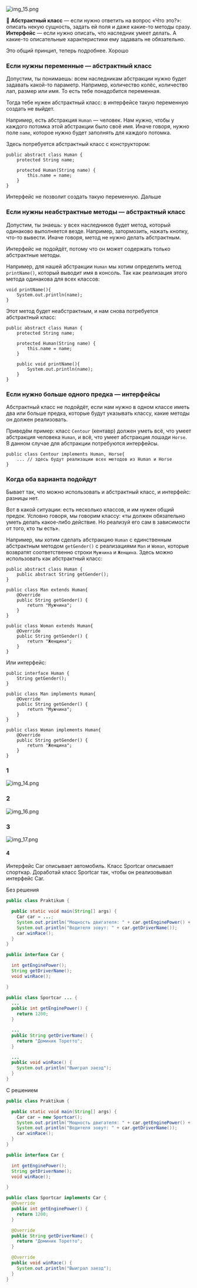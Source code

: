 
![img_15.png](img%2Fimg_15.png)

📌 **Абстрактный класс** — если нужно ответить на вопрос «Что это?»: описать некую сущность, задать ей поля и даже какие-то методы сразу. **Интерфейс** — если нужно описать, что наследник умеет делать. А какие-то описательные характеристики ему задавать не обязательно.

Это общий принцип, теперь подробнее.
Хорошо

### Если нужны переменные — абстрактный класс

Допустим, ты понимаешь: всем наследникам абстракции нужно будет задавать какой-то параметр. Например, количество колёс, количество лап, размер или имя. То есть тебе понадобится переменная.

Тогда тебе нужен абстрактный класс: в интерфейсе такую переменную создать не выйдет.

Например, есть абстракция `Human` — человек. Нам нужно, чтобы у каждого потомка этой абстракции было своё имя. Иначе говоря, нужно поле `name`, которое нужно будет заполнять для каждого потомка.

Здесь потребуется абстрактный класс с конструктором:
```
public abstract class Human {
    protected String name;

    protected Human(String name) {
        this.name = name;
    }
} 
```

Интерфейс не позволит создать такую переменную.
Дальше

### Если нужны неабстрактные методы — абстрактный класс

Допустим, ты знаешь: у всех наследников будет метод, который одинаково выполняется везде. Например, затормозить, нажать кнопку, что-то вывести. Иначе говоря, метод не нужно делать абстрактным.

Интерфейс не подойдёт, потому что он может содержать только абстрактные методы.

Например, для нашей абстракции `Human` мы хотим определить метод `printName()`, который выводит имя в консоль. Так как реализация этого метода одинакова для всех классов:
```
void printName(){
    System.out.println(name);
} 
```

Этот метод будет неабстрактным, и нам снова потребуется абстрактный класс:
```
public abstract class Human {
    protected String name;

    protected Human(String name) {
        this.name = name;
    }

    public void printName(){
        System.out.println(name);
    }
} 
```

### Если нужно больше одного предка — интерфейсы

Абстрактный класс не подойдёт, если нам нужно в одном классе иметь два или больше предка, которые будут указывать классу, какие методы он должен реализовать.

Приведём пример: класс `Centour` (кентавр) должен уметь всё, что умеет абстракция человека `Human`, и всё, что умеет абстракция лошади `Horse`. В данном случае для абстракции потребуются интерфейсы.
```
public class Centour implements Human, Horse{
    ... // здесь будут реализации всех методов из Human и Horse
} 
```

### Когда оба варианта подойдут

Бывает так, что можно использовать и абстрактный класс, и интерфейс: разницы нет.

Вот в какой ситуации: есть несколько классов, и им нужен общий предок. Условно говоря, мы говорим классу: «ты должен обязательно уметь делать какое-либо действие. Но реализуй его сам в зависимости от того, кто ты есть».

Например, мы хотим сделать абстракцию `Human` с единственным абстрактным методом `getGender()` с реализациями `Man` и `Woman`, которые возвратят соответственно строки `Мужчина` и `Женщина`. Здесь можно использовать как абстрактный класс:
```
public abstract class Human {
    public abstract String getGender();
}

public class Man extends Human{
    @Override
    public String getGender() {
        return "Мужчина";
    }
}

public class Woman extends Human{
    @Override
    public String getGender() {
        return "Женщина";
    }
} 
```

Или интерфейс:
```
public interface Human {
    String getGender();
}

public class Man implements Human{
    @Override
    public String getGender() {
        return "Мужчина";
    }
}

public class Woman implements Human{
    @Override
    public String getGender() {
        return "Женщина";
    }
} 
```
### 1
![img_14.png](img%2Fimg_14.png)

### 2 
![img_16.png](img%2Fimg_16.png)

### 3
![img_17.png](img%2Fimg_17.png)

#### 4
Интерфейс Car описывает автомобиль. Класс Sportcar описывает спорткар.
Доработай класс Sportcar так, чтобы он реализовывал интерфейс Car.

Без решения
```java
public class Praktikum {

  public static void main(String[] args) {
    Car car = ...;
    System.out.println("Мощность двигателя: " + car.getEnginePower() + " л.с.");
    System.out.println("Водителя зовут: " + car.getDriverName());
    car.winRace();
  }
}

public interface Car {

  int getEnginePower();
  String getDriverName();
  void winRace();

}

public class Sportcar ... {
  ...
  public int getEnginePower() {
    return 1200;
  }

  ...
  public String getDriverName() {
    return "Доминик Торетто";
  }

  ...
  public void winRace() {
    System.out.println("Выиграл заезд");
  }
}
```

С решением
```java
public class Praktikum {

  public static void main(String[] args) {
    Car car = new Sportcar();
    System.out.println("Мощность двигателя: " + car.getEnginePower() + " л.с.");
    System.out.println("Водителя зовут: " + car.getDriverName());
    car.winRace();
  }
}

public interface Car {

  int getEnginePower();
  String getDriverName();
  void winRace();

}

public class Sportcar implements Car {
  @Override
  public int getEnginePower() {
    return 1200;
  }

  @Override
  public String getDriverName() {
    return "Доминик Торетто";
  }

  @Override
  public void winRace() {
    System.out.println("Выиграл заезд");
  }
}
```